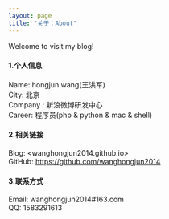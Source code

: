 ```yaml
---
layout: page
title: "关于：About"
---
```

Welcome to visit my blog!

#### 1.个人信息
Name: hongjun wang(王洪军)   
City: 北京  
Company : 新浪微博研发中心  
Career: 程序员(php & python & mac & shell)  

#### 2.相关链接
Blog: <wanghongjun2014.github.io>  
GitHub: <https://github.com/wanghongjun2014>  

#### 3.联系方式
Email: wanghongjun2014#163.com  
QQ: 1583291613
